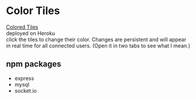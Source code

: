 # Color Tiles

[Colored Tiles](https://color-tiles.herokuapp.com/)  
deployed on Heroku  
click the tiles to change their color. Changes are persistent and will appear in real time for all connected users. (Open it in two tabs to see what I mean.)

## npm packages
- express
- mysql
- socket.io